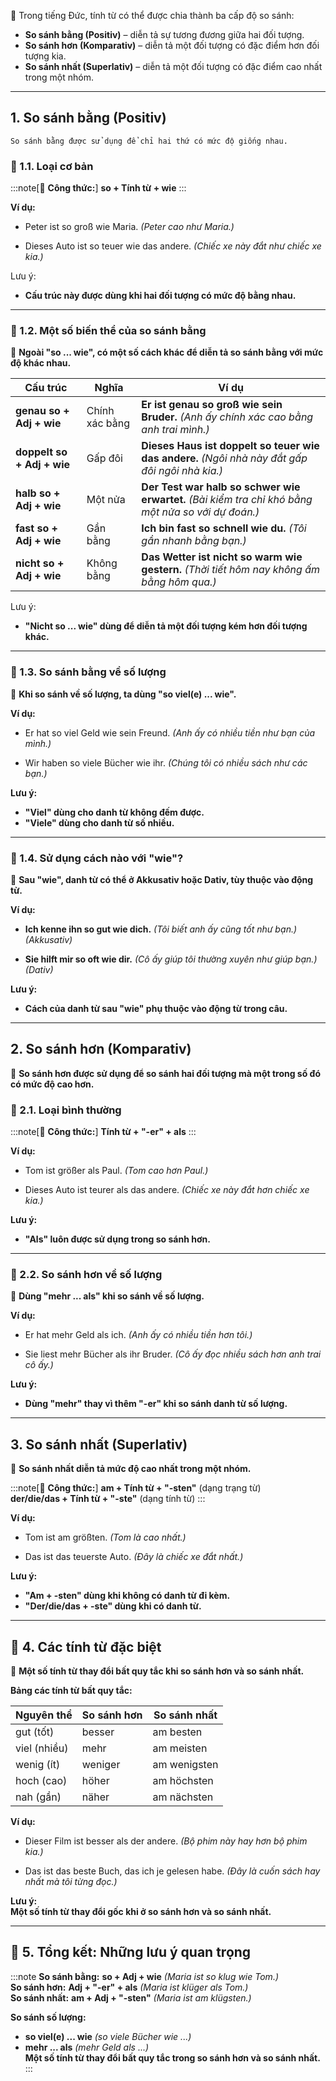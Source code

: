 📌 Trong tiếng Đức, tính từ có thể được chia thành ba cấp độ so sánh:  

-  **So sánh bằng (Positiv)** – diễn tả sự tương đương giữa hai đối tượng.  
-  **So sánh hơn (Komparativ)** – diễn tả một đối tượng có đặc điểm hơn đối tượng kia.  
-  **So sánh nhất (Superlativ)** – diễn tả một đối tượng có đặc điểm cao nhất trong một nhóm.

---

## **1. So sánh bằng (Positiv)**

`So sánh bằng được sử dụng để chỉ hai thứ có mức độ giống nhau.`

### **🔹 1.1. Loại cơ bản**

:::note[📌 **Công thức:**]
**so + Tính từ + wie**
:::

**Ví dụ:**

- Peter ist so groß wie Maria. 
	_(Peter cao như Maria.)_

- Dieses Auto ist so teuer wie das andere. 
	_(Chiếc xe này đắt như chiếc xe kia.)_

 Lưu ý:  
  - **Cấu trúc này được dùng khi hai đối tượng có mức độ bằng nhau.**

---

### **🔹 1.2. Một số biến thể của so sánh bằng**

📌 **Ngoài "so ... wie", có một số cách khác để diễn tả so sánh bằng với mức độ khác nhau.**

|**Cấu trúc**|**Nghĩa**|**Ví dụ**|
|---|---|---|
|**genau so + Adj + wie**|Chính xác bằng|**Er ist genau so groß wie sein Bruder.** _(Anh ấy chính xác cao bằng anh trai mình.)_|
|**doppelt so + Adj + wie**|Gấp đôi|**Dieses Haus ist doppelt so teuer wie das andere.** _(Ngôi nhà này đắt gấp đôi ngôi nhà kia.)_|
|**halb so + Adj + wie**|Một nửa|**Der Test war halb so schwer wie erwartet.** _(Bài kiểm tra chỉ khó bằng một nửa so với dự đoán.)_|
|**fast so + Adj + wie**|Gần bằng|**Ich bin fast so schnell wie du.** _(Tôi gần nhanh bằng bạn.)_|
|**nicht so + Adj + wie**|Không bằng|**Das Wetter ist nicht so warm wie gestern.** _(Thời tiết hôm nay không ấm bằng hôm qua.)_|

Lưu ý:  
  - **"Nicht so ... wie" dùng để diễn tả một đối tượng kém hơn đối tượng khác.**

---

### **🔹 1.3. So sánh bằng về số lượng**

📌 **Khi so sánh về số lượng, ta dùng "so viel(e) ... wie".**

**Ví dụ:**

- Er hat so viel Geld wie sein Freund. 
	_(Anh ấy có nhiều tiền như bạn của mình.)_

- Wir haben so viele Bücher wie ihr. 
	_(Chúng tôi có nhiều sách như các bạn.)_

**Lưu ý:**  
  - **"Viel" dùng cho danh từ không đếm được.**  
  - **"Viele" dùng cho danh từ số nhiều.**

---

### **🔹 1.4. Sử dụng cách nào với "wie"?**

📌 **Sau "wie", danh từ có thể ở Akkusativ hoặc Dativ, tùy thuộc vào động từ.**

**Ví dụ:**

- **Ich kenne ihn so gut wie dich.** 
	_(Tôi biết anh ấy cũng tốt như bạn.)_ _(Akkusativ)_

- **Sie hilft mir so oft wie dir.** 
	_(Cô ấy giúp tôi thường xuyên như giúp bạn.)_ _(Dativ)_

**Lưu ý:**  
  - **Cách của danh từ sau "wie" phụ thuộc vào động từ trong câu.**

---

## **2. So sánh hơn (Komparativ)**

📌 **So sánh hơn được sử dụng để so sánh hai đối tượng mà một trong số đó có mức độ cao hơn.**

### **🔹 2.1. Loại bình thường**

:::note[📌 **Công thức:**]
**Tính từ + "-er" + als**
:::

**Ví dụ:**

- Tom ist größer als Paul. 
	_(Tom cao hơn Paul.)_

- Dieses Auto ist teurer als das andere. 
	_(Chiếc xe này đắt hơn chiếc xe kia.)_

**Lưu ý:**  
  - **"Als" luôn được sử dụng trong so sánh hơn.**

---

### **🔹 2.2. So sánh hơn về số lượng**

📌 **Dùng "mehr ... als" khi so sánh về số lượng.**

**Ví dụ:**

- Er hat mehr Geld als ich. 
	_(Anh ấy có nhiều tiền hơn tôi.)_

- Sie liest mehr Bücher als ihr Bruder. 
	_(Cô ấy đọc nhiều sách hơn anh trai cô ấy.)_

**Lưu ý:**  
  - **Dùng "mehr" thay vì thêm "-er" khi so sánh danh từ số lượng.**

---

## **3. So sánh nhất (Superlativ)**

📌 **So sánh nhất diễn tả mức độ cao nhất trong một nhóm.**

:::note[📌 **Công thức:**]
**am + Tính từ + "-sten"** (dạng trạng từ)  
**der/die/das + Tính từ + "-ste"** (dạng tính từ)
:::

**Ví dụ:**

- Tom ist am größten. 
	_(Tom là cao nhất.)_

- Das ist das teuerste Auto. 
	_(Đây là chiếc xe đắt nhất.)_

**Lưu ý:**  
  - **"Am + -sten" dùng khi không có danh từ đi kèm.**  
  - **"Der/die/das + -ste" dùng khi có danh từ.**

---

## **📍 4. Các tính từ đặc biệt**

📌 **Một số tính từ thay đổi bất quy tắc khi so sánh hơn và so sánh nhất.**

 **Bảng các tính từ bất quy tắc:**

|**Nguyên thể**|**So sánh hơn**|**So sánh nhất**|
|---|---|---|
|gut (tốt)|besser|am besten|
|viel (nhiều)|mehr|am meisten|
|wenig (ít)|weniger|am wenigsten|
|hoch (cao)|höher|am höchsten|
|nah (gần)|näher|am nächsten|

**Ví dụ:**

- Dieser Film ist besser als der andere. 
	_(Bộ phim này hay hơn bộ phim kia.)_

- Das ist das beste Buch, das ich je gelesen habe. 
	_(Đây là cuốn sách hay nhất mà tôi từng đọc.)_

**Lưu ý:**  
  **Một số tính từ thay đổi gốc khi ở so sánh hơn và so sánh nhất.**

---

## **🎯 5. Tổng kết: Những lưu ý quan trọng**

:::note
  **So sánh bằng:** **so + Adj + wie** _(Maria ist so klug wie Tom.)_  
  **So sánh hơn:** **Adj + "-er" + als** _(Maria ist klüger als Tom.)_  
  **So sánh nhất:** **am + Adj + "-sten"** _(Maria ist am klügsten.)_  
  
  **So sánh số lượng:**
- **so viel(e) ... wie** _(so viele Bücher wie ...)_
- **mehr ... als** _(mehr Geld als ...)_  
      **Một số tính từ thay đổi bất quy tắc trong so sánh hơn và so sánh nhất.**
:::